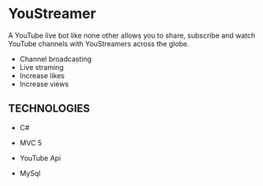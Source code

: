# YouStreamer
A YouTube live bot like none other allows you to share, subscribe and watch YouTube channels with YouStreamers across the globe.

- Channel broadcasting
- Live straming
- Increase likes
- Increase views


## TECHNOLOGIES ##

- C#

- MVC 5

- YouTube Api

- MySql